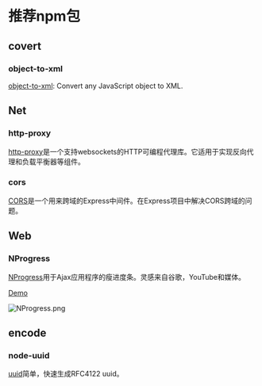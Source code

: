 # 推荐npm包

## covert

### object-to-xml

[object-to-xml](https://github.com/wankdanker/node-object-to-xml): Convert any JavaScript object to XML.

## Net

### http-proxy

[http-proxy](https://www.npmjs.com/package/http-proxy)是一个支持websockets的HTTP可编程代理库。它适用于实现反向代理和负载平衡器等组件。

### cors

[CORS](https://www.npmjs.com/package/cors)是一个用来跨域的Express中间件。在Express项目中解决CORS跨域的问题。

## Web

### NProgress

[NProgress](https://www.npmjs.com/package/nprogress)用于Ajax应用程序的瘦进度条。灵感来自谷歌，YouTube和媒体。

[Demo](http://ricostacruz.com/nprogress/)

![NProgress.png](https://i.loli.net/2019/04/09/5cac522c9ba66.png)

## encode

### node-uuid

[uuid](https://github.com/kelektiv/node-uuid)简单，快速生成RFC4122 uuid。